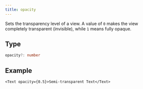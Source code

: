 ```yaml
---
title: opacity
---
```

Sets the transparency level of a view. A value of `0` makes the view completely transparent (invisible), while `1` means fully opaque.

## Type

```ts
opacity?: number
```

## Example

```tsx
<Text opacity={0.5}>Semi-transparent Text</Text>
```